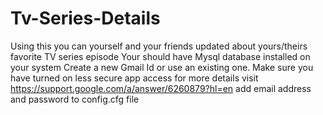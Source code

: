 # Tv-Series-Details
Using this you can yourself and your friends updated about yours/theirs favorite TV series episode
Your should have Mysql database installed on your system
Create a new Gmail Id or use an existing one. Make sure you have turned on less secure app access for more details visit https://support.google.com/a/answer/6260879?hl=en
add email address and password to config.cfg file
